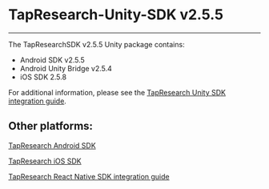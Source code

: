 # TapResearch-Unity-SDK v2.5.5
---

The TapResearchSDK v2.5.5 Unity package contains:
* Android SDK v2.5.5
* Android Unity Bridge v2.5.4
* iOS SDK 2.5.8

For additional information, please see the [TapResearch Unity SDK integration guide](https://supply-docs.tapresearch.com/docs/unity-integration).

## Other platforms:

[TapResearch Android SDK](https://supply-docs.tapresearch.com/docs/android-integration)  

[TapResearch iOS SDK](https://supply-docs.tapresearch.com/docs/ios-integration)  

[TapResearch React Native SDK integration guide](https://supply-docs.tapresearch.com/docs/react-integration)

